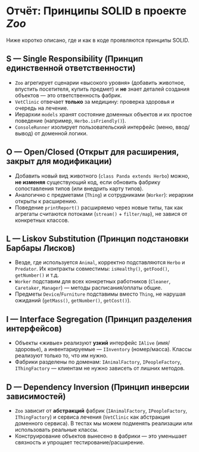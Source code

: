 # Отчёт: Принципы SOLID в проекте *Zoo*

Ниже коротко описано, где и как в коде проявляются принципы SOLID.

## S — Single Responsibility (Принцип единственной ответственности)
- `Zoo` агрегирует сценарии «высокого уровня» (добавить животное, впустить посетителя, купить предмет) и **не** знает деталей создания объектов — это ответственность фабрик.
- `VetClinic` отвечает **только** за медицину: проверка здоровья и очередь на лечение.
- Иерархии `models` хранят состояние доменных объектов и их простое поведение (например, `Herbo.isFriendly()`).
- `ConsoleRunner` изолирует пользовательский интерфейс (меню, ввод/вывод) от доменной логики.

## O — Open/Closed (Открыт для расширения, закрыт для модификации)
- Добавить новый вид животного (`class Panda extends Herbo`) можно, **не изменяя** существующий код, если обновить фабрику сопоставления типов (или внедрить карту типов).
- Аналогично с предметами (`Thing`) и сотрудниками (`Worker`): иерархии открыты к расширению.
- Поведение `printReport()` расширяемо через новые типы, так как агрегаты считаются потоками (`stream()` + `filter/map`), не завися от конкретных классов.

## L — Liskov Substitution (Принцип подстановки Барбары Лисков)
- Везде, где используется `Animal`, корректно подставляются `Herbo` и `Predator`. Их контракты совместимы: `isHealthy()`, `getFood()`, `getNumber()` и т.д.
- `Worker` подставим для всех конкретных работников (`Cleaner`, `Caretaker`, `Manager`) — методы расписания/оплаты общие.
- Предметы `Device`/`Furniture` подставимы вместо `Thing`, не нарушая ожиданий (`getMass()`, `getNumber()`, `getCost()`).

## I — Interface Segregation (Принцип разделения интерфейсов)
- Объекты «живые» реализуют **узкий** интерфейс `IAlive` (имя/здоровье), а инвентарируемые — `IInventory` (номер/масса). Классы реализуют только то, что им нужно.
- Фабрики разделены по доменам: `IAnimalFactory`, `IPeopleFactory`, `IThingFactory` — клиентам не нужно зависеть от лишних методов.

## D — Dependency Inversion (Принцип инверсии зависимостей)
- `Zoo` зависит от **абстракций** фабрик (`IAnimalFactory`, `IPeopleFactory`, `IThingFactory`) и сервиса лечения (`VetClinic` как абстракция доменного сервиса). В тестах мы можем подменять реализации или использовать реальные классы.
- Конструирование объектов вынесено в фабрики — это уменьшает связность и упрощает тестирование/расширение.
